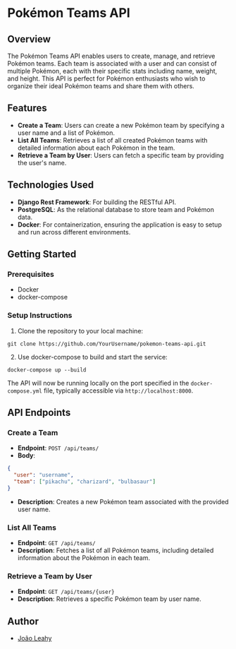 # Pokémon Teams API

## Overview
The Pokémon Teams API enables users to create, manage, and retrieve Pokémon teams. Each team is associated with a user and can consist of multiple Pokémon, each with their specific stats including name, weight, and height. This API is perfect for Pokémon enthusiasts who wish to organize their ideal Pokémon teams and share them with others.

## Features
- **Create a Team**: Users can create a new Pokémon team by specifying a user name and a list of Pokémon.
- **List All Teams**: Retrieves a list of all created Pokémon teams with detailed information about each Pokémon in the team.
- **Retrieve a Team by User**: Users can fetch a specific team by providing the user's name.

## Technologies Used
- **Django Rest Framework**: For building the RESTful API.
- **PostgreSQL**: As the relational database to store team and Pokémon data.
- **Docker**: For containerization, ensuring the application is easy to setup and run across different environments.

## Getting Started

### Prerequisites
- Docker
- docker-compose

### Setup Instructions
1. Clone the repository to your local machine:
```
git clone https://github.com/YourUsername/pokemon-teams-api.git
```

2. Use docker-compose to build and start the service:
```
docker-compose up --build
```
The API will now be running locally on the port specified in the `docker-compose.yml` file, typically accessible via `http://localhost:8000`.

## API Endpoints

### Create a Team
- **Endpoint**: `POST /api/teams/`
- **Body**:
```json
{
  "user": "username",
  "team": ["pikachu", "charizard", "bulbasaur"]
}
```
- **Description**: Creates a new Pokémon team associated with the provided user name.

### List All Teams
- **Endpoint**: `GET /api/teams/`
- **Description**: Fetches a list of all Pokémon teams, including detailed information about the Pokémon in each team.

### Retrieve a Team by User
- **Endpoint**: `GET /api/teams/{user}`
- **Description**: Retrieves a specific Pokémon team by user name.


## Author
- [João Leahy](https://github.com/joaoleahy)
